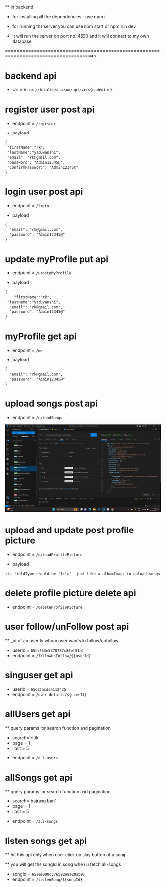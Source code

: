 \*\* in backend

- for installing all the dependencies - use npm i

- for running the server you can use npm start or npm run dev
- it will run the server on port no. 4500 and it will connect to my own database

=====================================================================================>>

# backend api

- Url = `http://localhost:4500/api/v1/${endPoint} `

# register user post api

- endpoint = `/register`

- payload

```
{
 "firstName":"rk",
 "lastName":"yaduwanshi",
 "email": "rk@gmail.com",
 "password": "Admin12345@",
 "confirmPassword": "Admin12345@"
}

```

# login user post api

- endpoint = `/login`

- payload

```
{
  "email": "rk@gmail.com",
  "password": "Admin12345@"
}

```

# update myProfile put api

- endpoint = `/updateMyProfile`

- payload

```
{
    "firstName":"rk",
 "lastName":"yaduvanshi",
  "email": "rk@gmail.com",
  "password": "Admin12345@"
}

```

# myProfile get api

- endpoint = `/me`

- payload

```
{
  "email": "rk@gmail.com",
  "password": "Admin12345@"
}

```

# upload songs post api

- endpoint = `/uploadSongs`

![payload for uploading songs](./assets/img.png)

# upload and update post profile picture

- endpoint = `/uploadProfilePicture`

- payload

```
its fieldType should be 'file'  just like a albumImage in upload songs

```

# delete profile picture delete api

- endpoint = `/deleteProfilePicture`

# user follow/unFollow post api

\*\* \_id of an user to whom user wants to follow/unfollow

- userId = `65ec953e5378787c80ef51a3`
- endpoint = `/followUnFollow/${userId}`

# singuser get api

- userId = `65625asdsa112425`
- endpoint = `/user-details/${userId}`

# allUsers get api

\*\* query params for search function and pagination

- search='ritik'
- page = 1
- limit = 5

* endpoint = `/all-users`

# allSongs get api

\*\* query params for search function and pagination

- search='bajrang ban'
- page = 1
- limit = 5

* endpoint = `/all-songs`

# listen songs get api

\*\* hit this api only when user click on play button of a song

\*\* you will get the songId in song when u fetch all-songs

- songId = `65eee000d376592e8a20ab93`
- endpoint = `/listenSong/${songId}`

